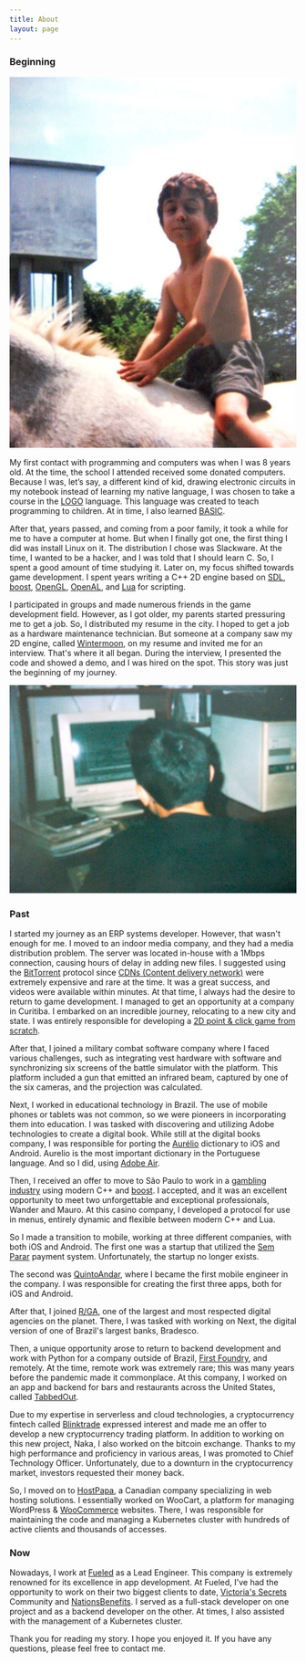 ```yaml
---
title: About
layout: page
---
```


### Beginning

![Me riding horse](/assets/images/me/horse.jpg)

My first contact with programming and computers was when I was 8 years old. At the time, the school I attended received some donated computers. Because I was, let’s say, a different kind of kid, drawing electronic circuits in my notebook instead of learning my native language, I was chosen to take a course in the [LOGO](<https://en.wikipedia.org/wiki/Logo_(programming_language)>) language. This language was created to teach programming to children. At in time, I also learned [BASIC](https://en.wikipedia.org/wiki/BASIC).

After that, years passed, and coming from a poor family, it took a while for me to have a computer at home. But when I finally got one, the first thing I did was install Linux on it. The distribution I chose was Slackware. At the time, I wanted to be a hacker, and I was told that I should learn C. So, I spent a good amount of time studying it. Later on, my focus shifted towards game development. I spent years writing a C++ 2D engine based on [SDL](https://en.wikipedia.org/wiki/Simple_DirectMedia_Layer), [boost](<https://en.wikipedia.org/wiki/Boost_(C%2B%2B_libraries)>), [OpenGL](https://en.wikipedia.org/wiki/OpenGL), [OpenAL](https://en.wikipedia.org/wiki/OpenAL), and [Lua](<https://en.wikipedia.org/wiki/Lua_(programming_language)>) for scripting.

I participated in groups and made numerous friends in the game development field. However, as I got older, my parents started pressuring me to get a job. So, I distributed my resume in the city. I hoped to get a job as a hardware maintenance technician. But someone at a company saw my 2D engine, called [Wintermoon](https://github.com/skhaz/wintermoon), on my resume and invited me for an interview. That's where it all began. During the interview, I presented the code and showed a demo, and I was hired on the spot. This story was just the beginning of my journey.

![Me using Slackware Linux](/assets/images/me/slackware.jpg)

### Past

I started my journey as an ERP systems developer. However, that wasn't enough for me. I moved to an indoor media company, and they had a media distribution problem. The server was located in-house with a 1Mbps connection, causing hours of delay in adding new files. I suggested using the [BitTorrent](https://en.wikipedia.org/wiki/BitTorrent) protocol since [CDNs (Content delivery network)](https://en.wikipedia.org/wiki/Content_delivery_network) were extremely expensive and rare at the time. It was a great success, and videos were available within minutes.
At that time, I always had the desire to return to game development. I managed to get an opportunity at a company in Curitiba. I embarked on an incredible journey, relocating to a new city and state. I was entirely responsible for developing a [2D point & click game from scratch](https://www.bigfishgames.com/blog/walkthroughs/blood-oath.html).

After that, I joined a military combat software company where I faced various challenges, such as integrating vest hardware with software and synchronizing six screens of the battle simulator with the platform. This platform included a gun that emitted an infrared beam, captured by one of the six cameras, and the projection was calculated.

Next, I worked in educational technology in Brazil. The use of mobile phones or tablets was not common, so we were pioneers in incorporating them into education. I was tasked with discovering and utilizing Adobe technologies to create a digital book.
While still at the digital books company, I was responsible for porting the [Aurélio](https://en.wikipedia.org/wiki/Aurélio_Dictionary) dictionary to iOS and Android. Aurelio is the most important dictionary in the Portuguese language. And so I did, using [Adobe Air](https://en.wikipedia.org/wiki/Adobe_AIR).

Then, I received an offer to move to São Paulo to work in a [gambling industry](http://www.ortizgaming.com/en/) using modern C++ and [boost](https://www.boost.org). I accepted, and it was an excellent opportunity to meet two unforgettable and exceptional professionals, Wander and Mauro.
At this casino company, I developed a protocol for use in menus, entirely dynamic and flexible between modern C++ and Lua.

So I made a transition to mobile, working at three different companies, with both iOS and Android. The first one was a startup that utilized the [Sem Parar](https://www.semparar.com.br/) payment system. Unfortunately, the startup no longer exists.

The second was [QuintoAndar](https://www.quintoandar.com.br), where I became the first mobile engineer in the company. I was responsible for creating the first three apps, both for iOS and Android.

After that, I joined [R/GA](https://rga.com), one of the largest and most respected digital agencies on the planet. There, I was tasked with working on Next, the digital version of one of Brazil's largest banks, Bradesco.

Then, a unique opportunity arose to return to backend development and work with Python for a company outside of Brazil, [First Foundry](https://www.firstfoundry.co), and remotely. At the time, remote work was extremely rare; this was many years before the pandemic made it commonplace. At this company, I worked on an app and backend for bars and restaurants across the United States, called [TabbedOut](https://tabbedout.com).

Due to my expertise in serverless and cloud technologies, a cryptocurrency fintech called [Blinktrade](https://blinktrade.com) expressed interest and made me an offer to develop a new cryptocurrency trading platform. In addition to working on this new project, Naka, I also worked on the bitcoin exchange. Thanks to my high performance and proficiency in various areas, I was promoted to Chief Technology Officer. Unfortunately, due to a downturn in the cryptocurrency market, investors requested their money back.

So, I moved on to [HostPapa](https://www.hostpapa.com), a Canadian company specializing in web hosting solutions. I essentially worked on WooCart, a platform for managing WordPress & [WooCommerce](https://woocommerce.com) websites. There, I was responsible for maintaining the code and managing a Kubernetes cluster with hundreds of active clients and thousands of accesses.

### Now

Nowadays, I work at [Fueled](https://fueled.com/) as a Lead Engineer. This company is extremely renowned for its excellence in app development. At Fueled, I've had the opportunity to work on their two biggest clients to date, [Victoria's Secrets](https://www.victoriassecretandco.com/) Community and [NationsBenefits](https://www.nationsbenefits.com). I served as a full-stack developer on one project and as a backend developer on the other. At times, I also assisted with the management of a Kubernetes cluster.

Thank you for reading my story. I hope you enjoyed it. If you have any questions, please feel free to contact me.
